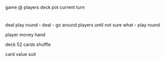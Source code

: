 game
  @
  players
  deck
  pot
  current turn

  #
  deal
  play round
    - deal
    - go around players
  until not sure what
    - play round

player
  money
  hand

deck
  52 cards
  shuffle

card
  value
  suit
